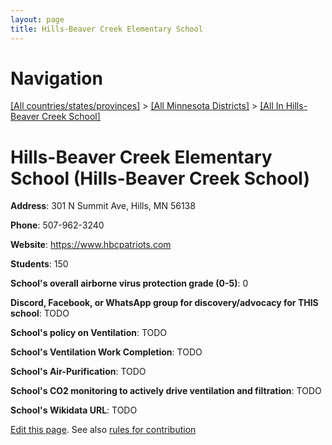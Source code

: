 ```yaml
---
layout: page
title: Hills-Beaver Creek Elementary School
---
```

# Navigation

[[All countries/states/provinces]](../../..) > [[All Minnesota Districts]](../..) > [[All In Hills-Beaver Creek School]](..)

# Hills-Beaver Creek Elementary School (Hills-Beaver Creek School)

**Address**: 301 N Summit Ave, Hills, MN 56138

**Phone**: 507-962-3240

**Website**: <https://www.hbcpatriots.com>

**Students**: 150

**School's overall airborne virus protection grade (0-5)**: 0

**Discord, Facebook, or WhatsApp group for discovery/advocacy for THIS school**: TODO

**School's policy on Ventilation**: TODO

**School's Ventilation Work Completion**: TODO

**School's Air-Purification**: TODO

**School's CO2 monitoring to actively drive ventilation and filtration**: TODO

**School's Wikidata URL**: TODO


[Edit this page](https://github.com/ventilate-schools/MN/edit/main/./Hills-Beaver_Creek_School/Hills-Beaver_Creek_Elementary_School.md). See also [rules for contribution](../../../contribution-rules/)
